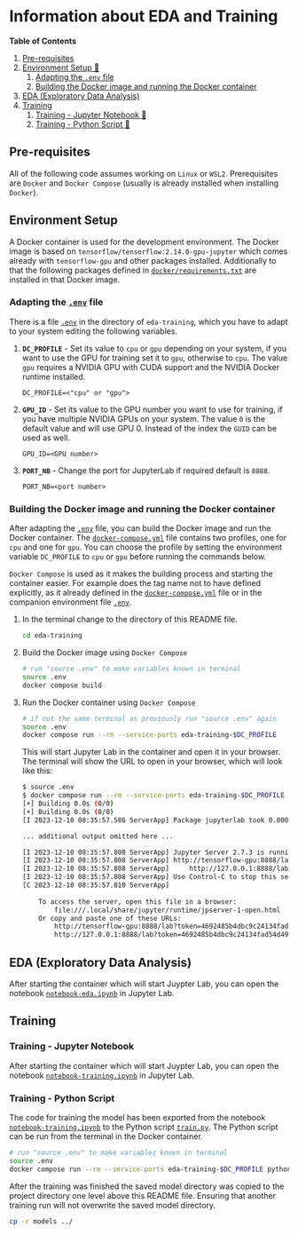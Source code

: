 # Information about EDA and Training

**Table of Contents**

1. [Pre-requisites](#pre-requisites)
1. [Environment Setup 🐳](#environment-setup)
    1. [Adapting the `.env` file](#adapting-the-env-file)
    1. [Building the Docker image and running the Docker container](#building-the-docker-image-and-running-the-docker-container)
1. [EDA (Exploratory Data Analysis)](#eda-exploratory-data-analysis)
1. [Training](#training)
    1. [Training - Jupyter Notebook 📓](#training---jupyter-notebook)
    1. [Training - Python Script 🐍](#training---python-script)





## Pre-requisites

All of the following code assumes working on `Linux` or `WSL2`. Prerequisites are `Docker` and `Docker Compose` (usually is already installed when installing `Docker`).




## Environment Setup

A Docker container is used for the development environment. The Docker image is based on `tensorflow/tensorflow:2.14.0-gpu-jupyter` which comes already with `tensorflow-gpu` and other packages installed. Additionally to that the following packages defined in [`docker/requirements.txt`](docker/requirements.txt) are installed in that Docker image.


### Adapting the [`.env`](.env) file

There is a file [`.env`](.env) in the directory of `eda-training`, which you have to adapt to your system editing the following variables.

1. **`DC_PROFILE`** - Set its value to `cpu` or `gpu` depending on your system, if you want to use the GPU for training set it to `gpu`, otherwise to `cpu`. The value `gpu` requires a NVIDIA GPU with CUDA support and the NVIDIA Docker runtime installed.

    ```.env	
    DC_PROFILE=<"cpu" or "gpu">
    ```

1. **`GPU_ID`** - Set its value to the GPU number you want to use for training, if you have multiple NVIDIA GPUs on your system. The value `0` is the default value and will use GPU 0. Instead of the index the `GUID` can be used as well.

    ```.env	
    GPU_ID=<GPU number>
    ```

1. **`PORT_NB`** - Change the port for JupyterLab if required default is `8888`.

    ```.env	
    PORT_NB=<port number>
    ```

### Building the Docker image and running the Docker container 

After adapting the [`.env`](.env) file, you can build the Docker image and run the Docker container. The [`docker-compose.yml`](docker-compose.yml) file contains two profiles, one for `cpu` and one for `gpu`. You can choose the profile by setting the environment variable `DC_PROFILE` to `cpu` or `gpu` before running the commands below.

`Docker Compose` is used as it makes the building process and starting the container easier. For example does the tag name not to have defined explicitly, as it already defined in the [`docker-compose.yml`](docker-compose.yml) file or in the companion environment file [`.env`](.env).

1. In the terminal change to the directory of this README file.

    ```bash
    cd eda-training
    ```

1. Build the Docker image using `Docker Compose`
    ```bash
    # run "source .env" to make variables known in terminal
    source .env 
    docker compose build
    ```

1. Run the Docker container using `Docker Compose`
    ```bash
    # if not the same terminal as previously run "source .env" again
    source .env
    docker compose run --rm --service-ports eda-training-$DC_PROFILE
    ```

    This will start Jupyter Lab in the container and open it in your browser. The terminal will show the URL to open in your browser, which will look like this:

    ```bash
    $ source .env
    $ docker compose run --rm --service-ports eda-training-$DC_PROFILE
    [+] Building 0.0s (0/0)                                                                                                                                                                                                                           
    [+] Building 0.0s (0/0)                                                                                                                                                                                                                           
    [I 2023-12-10 08:35:57.586 ServerApp] Package jupyterlab took 0.0000s to import
    
    ... additional output omitted here ...
    
    [I 2023-12-10 08:35:57.808 ServerApp] Jupyter Server 2.7.3 is running at:
    [I 2023-12-10 08:35:57.808 ServerApp] http://tensorflow-gpu:8888/lab?token=4692485b4dbc9c24134fad54d49e195556f0d69b5e5c30ea
    [I 2023-12-10 08:35:57.808 ServerApp]     http://127.0.0.1:8888/lab?token=4692485b4dbc9c24134fad54d49e195556f0d69b5e5c30ea
    [I 2023-12-10 08:35:57.808 ServerApp] Use Control-C to stop this server and shut down all kernels (twice to skip confirmation).
    [C 2023-12-10 08:35:57.810 ServerApp] 
        
        To access the server, open this file in a browser:
            file:///.local/share/jupyter/runtime/jpserver-1-open.html
        Or copy and paste one of these URLs:
            http://tensorflow-gpu:8888/lab?token=4692485b4dbc9c24134fad54d49e195556f0d69b5e5c30ea
            http://127.0.0.1:8888/lab?token=4692485b4dbc9c24134fad54d49e195556f0d69b5e5c30ea
    ```

## EDA (Exploratory Data Analysis)

After starting the container which will start Juypter Lab, you can open the notebook [`notebook-eda.ipynb`](notebook-eda.ipynb) in Jupyter Lab.

## Training

### Training - Jupyter Notebook

After starting the container which will start Juypter Lab, you can open the notebook [`notebook-training.ipynb`](notebook-training.ipynb) in Jupyter Lab.


### Training - Python Script

The code for training the model has been exported from the notebook [`notebook-training.ipynb`](notebook-training.ipynb) to the Python script [`train.py`](train.py). The Python script can be run from the terminal in the Docker container.

```bash 
# run "source .env" to make variables known in terminal
source .env
docker compose run --rm --service-ports eda-training-$DC_PROFILE python train.py
```

After the training was finished the saved model directory was copied to the project directory one level above this README file. Ensuring that another training run will not overwrite the saved model directory.

```bash	
cp -r models ../
``` 

<!-- Git-LFS support has been added to this repository.

```bash	
# if git-lfs is not installed yet
sudo apt-get update
sudo apt-get install git-lfs
``` -->






